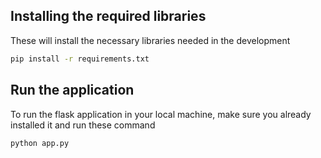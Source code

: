 ## Installing the required libraries
These will install the necessary libraries needed in the development 
```bash
pip install -r requirements.txt
```

## Run the application
To run the flask application in your local machine, make sure you already installed it and run these command
```bash
python app.py
```
